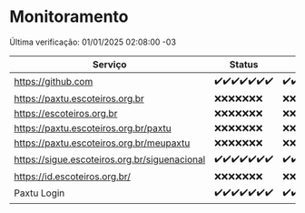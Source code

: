 # Monitoramento

Última verificação: 01/01/2025 02:08:00 -03

|Serviço|Status|Últimas 24h|
|---|---|---|
|https://github.com|<span title="2024-12-25: OK=23">✔️</span><span title="2024-12-26: OK=23">✔️</span><span title="2024-12-27: OK=23">✔️</span><span title="2024-12-28: OK=23">✔️</span><span title="2024-12-29: OK=23">✔️</span><span title="2024-12-30: OK=23">✔️</span><span title="2024-12-31: OK=4">✔️</span>|<span title="31/12/2024 02:08:00 -03 : 200">✔️</span><span title="31/12/2024 03:11:00 -03 : 200">✔️</span><span title="31/12/2024 04:08:00 -03 : 200">✔️</span><span title="31/12/2024 05:11:00 -03 : 200">✔️</span><span title="31/12/2024 06:08:00 -03 : 200">✔️</span><span title="31/12/2024 07:08:00 -03 : 200">✔️</span><span title="31/12/2024 08:07:00 -03 : 200">✔️</span><span title="31/12/2024 09:14:00 -03 : 200">✔️</span><span title="31/12/2024 10:14:00 -03 : 200">✔️</span><span title="31/12/2024 11:07:00 -03 : 200">✔️</span><span title="31/12/2024 12:07:00 -03 : 200">✔️</span><span title="31/12/2024 13:09:00 -03 : 200">✔️</span><span title="31/12/2024 14:06:00 -03 : 200">✔️</span><span title="31/12/2024 15:10:00 -03 : 200">✔️</span><span title="31/12/2024 16:06:00 -03 : 200">✔️</span><span title="31/12/2024 17:08:00 -03 : 200">✔️</span><span title="31/12/2024 18:06:00 -03 : 200">✔️</span><span title="31/12/2024 19:07:00 -03 : 200">✔️</span><span title="31/12/2024 20:07:00 -03 : 200">✔️</span><span title="31/12/2024 21:44:00 -03 : 200">✔️</span><span title="31/12/2024 23:17:00 -03 : 200">✔️</span><span title="01/01/2025 00:20:00 -03 : 200">✔️</span><span title="01/01/2025 01:10:00 -03 : 200">✔️</span><span title="01/01/2025 02:08:00 -03 : 200">✔️</span>|
|https://paxtu.escoteiros.org.br|<span title="2024-12-25: Falhas=23">❌</span><span title="2024-12-26: Falhas=23">❌</span><span title="2024-12-27: Falhas=23">❌</span><span title="2024-12-28: Falhas=23">❌</span><span title="2024-12-29: Falhas=23">❌</span><span title="2024-12-30: Falhas=23">❌</span><span title="2024-12-31: Falhas=4">❌</span>|<span title="31/12/2024 02:08:00 -03 : 403">❌</span><span title="31/12/2024 03:11:00 -03 : 403">❌</span><span title="31/12/2024 04:08:00 -03 : 403">❌</span><span title="31/12/2024 05:11:00 -03 : 403">❌</span><span title="31/12/2024 06:08:00 -03 : 403">❌</span><span title="31/12/2024 07:08:00 -03 : 403">❌</span><span title="31/12/2024 08:07:00 -03 : 403">❌</span><span title="31/12/2024 09:14:00 -03 : 403">❌</span><span title="31/12/2024 10:14:00 -03 : 403">❌</span><span title="31/12/2024 11:07:00 -03 : 403">❌</span><span title="31/12/2024 12:07:00 -03 : 403">❌</span><span title="31/12/2024 13:09:00 -03 : 403">❌</span><span title="31/12/2024 14:06:00 -03 : 403">❌</span><span title="31/12/2024 15:10:00 -03 : 403">❌</span><span title="31/12/2024 16:06:00 -03 : 403">❌</span><span title="31/12/2024 17:08:00 -03 : 403">❌</span><span title="31/12/2024 18:06:00 -03 : 403">❌</span><span title="31/12/2024 19:07:00 -03 : 403">❌</span><span title="31/12/2024 20:07:00 -03 : 403">❌</span><span title="31/12/2024 21:44:00 -03 : 403">❌</span><span title="31/12/2024 23:17:00 -03 : 403">❌</span><span title="01/01/2025 00:20:00 -03 : 403">❌</span><span title="01/01/2025 01:10:00 -03 : 403">❌</span><span title="01/01/2025 02:08:00 -03 : 403">❌</span>|
|https://escoteiros.org.br|<span title="2024-12-25: Falhas=23">❌</span><span title="2024-12-26: Falhas=23">❌</span><span title="2024-12-27: Falhas=23">❌</span><span title="2024-12-28: Falhas=23">❌</span><span title="2024-12-29: Falhas=23">❌</span><span title="2024-12-30: Falhas=23">❌</span><span title="2024-12-31: Falhas=4">❌</span>|<span title="31/12/2024 02:08:00 -03 : 403">❌</span><span title="31/12/2024 03:11:00 -03 : 403">❌</span><span title="31/12/2024 04:08:00 -03 : 403">❌</span><span title="31/12/2024 05:11:00 -03 : 403">❌</span><span title="31/12/2024 06:08:00 -03 : 403">❌</span><span title="31/12/2024 07:08:00 -03 : 403">❌</span><span title="31/12/2024 08:07:00 -03 : 403">❌</span><span title="31/12/2024 09:14:00 -03 : 403">❌</span><span title="31/12/2024 10:14:00 -03 : 403">❌</span><span title="31/12/2024 11:07:00 -03 : 403">❌</span><span title="31/12/2024 12:07:00 -03 : 403">❌</span><span title="31/12/2024 13:09:00 -03 : 403">❌</span><span title="31/12/2024 14:06:00 -03 : 403">❌</span><span title="31/12/2024 15:10:00 -03 : 403">❌</span><span title="31/12/2024 16:06:00 -03 : 403">❌</span><span title="31/12/2024 17:08:00 -03 : 403">❌</span><span title="31/12/2024 18:06:00 -03 : 403">❌</span><span title="31/12/2024 19:07:00 -03 : 403">❌</span><span title="31/12/2024 20:07:00 -03 : 403">❌</span><span title="31/12/2024 21:44:00 -03 : 403">❌</span><span title="31/12/2024 23:17:00 -03 : 403">❌</span><span title="01/01/2025 00:20:00 -03 : 403">❌</span><span title="01/01/2025 01:10:00 -03 : 403">❌</span><span title="01/01/2025 02:08:00 -03 : 403">❌</span>|
|https://paxtu.escoteiros.org.br/paxtu|<span title="2024-12-25: Falhas=23">❌</span><span title="2024-12-26: Falhas=23">❌</span><span title="2024-12-27: Falhas=23">❌</span><span title="2024-12-28: Falhas=23">❌</span><span title="2024-12-29: Falhas=23">❌</span><span title="2024-12-30: Falhas=23">❌</span><span title="2024-12-31: Falhas=4">❌</span>|<span title="31/12/2024 02:08:00 -03 : 403">❌</span><span title="31/12/2024 03:11:00 -03 : 403">❌</span><span title="31/12/2024 04:08:00 -03 : 403">❌</span><span title="31/12/2024 05:11:00 -03 : 403">❌</span><span title="31/12/2024 06:08:00 -03 : 403">❌</span><span title="31/12/2024 07:08:00 -03 : 403">❌</span><span title="31/12/2024 08:07:00 -03 : 403">❌</span><span title="31/12/2024 09:14:00 -03 : 403">❌</span><span title="31/12/2024 10:14:00 -03 : 403">❌</span><span title="31/12/2024 11:07:00 -03 : 403">❌</span><span title="31/12/2024 12:07:00 -03 : 403">❌</span><span title="31/12/2024 13:09:00 -03 : 403">❌</span><span title="31/12/2024 14:06:00 -03 : 403">❌</span><span title="31/12/2024 15:10:00 -03 : 403">❌</span><span title="31/12/2024 16:06:00 -03 : 403">❌</span><span title="31/12/2024 17:08:00 -03 : 403">❌</span><span title="31/12/2024 18:06:00 -03 : 403">❌</span><span title="31/12/2024 19:07:00 -03 : 403">❌</span><span title="31/12/2024 20:07:00 -03 : 403">❌</span><span title="31/12/2024 21:44:00 -03 : 403">❌</span><span title="31/12/2024 23:17:00 -03 : 403">❌</span><span title="01/01/2025 00:20:00 -03 : 403">❌</span><span title="01/01/2025 01:10:00 -03 : 403">❌</span><span title="01/01/2025 02:08:00 -03 : 403">❌</span>|
|https://paxtu.escoteiros.org.br/meupaxtu|<span title="2024-12-25: Falhas=23">❌</span><span title="2024-12-26: Falhas=23">❌</span><span title="2024-12-27: Falhas=23">❌</span><span title="2024-12-28: Falhas=23">❌</span><span title="2024-12-29: Falhas=23">❌</span><span title="2024-12-30: Falhas=23">❌</span><span title="2024-12-31: Falhas=4">❌</span>|<span title="31/12/2024 02:08:00 -03 : 403">❌</span><span title="31/12/2024 03:11:00 -03 : 403">❌</span><span title="31/12/2024 04:08:00 -03 : 403">❌</span><span title="31/12/2024 05:11:00 -03 : 403">❌</span><span title="31/12/2024 06:08:00 -03 : 403">❌</span><span title="31/12/2024 07:08:00 -03 : 403">❌</span><span title="31/12/2024 08:07:00 -03 : 403">❌</span><span title="31/12/2024 09:14:00 -03 : 403">❌</span><span title="31/12/2024 10:14:00 -03 : 403">❌</span><span title="31/12/2024 11:07:00 -03 : 403">❌</span><span title="31/12/2024 12:07:00 -03 : 403">❌</span><span title="31/12/2024 13:09:00 -03 : 403">❌</span><span title="31/12/2024 14:06:00 -03 : 403">❌</span><span title="31/12/2024 15:10:00 -03 : 403">❌</span><span title="31/12/2024 16:06:00 -03 : 403">❌</span><span title="31/12/2024 17:08:00 -03 : 403">❌</span><span title="31/12/2024 18:06:00 -03 : 403">❌</span><span title="31/12/2024 19:07:00 -03 : 403">❌</span><span title="31/12/2024 20:07:00 -03 : 403">❌</span><span title="31/12/2024 21:44:00 -03 : 403">❌</span><span title="31/12/2024 23:17:00 -03 : 403">❌</span><span title="01/01/2025 00:20:00 -03 : 403">❌</span><span title="01/01/2025 01:10:00 -03 : 403">❌</span><span title="01/01/2025 02:08:00 -03 : 403">❌</span>|
|https://sigue.escoteiros.org.br/siguenacional|<span title="2024-12-25: OK=23">✔️</span><span title="2024-12-26: OK=23">✔️</span><span title="2024-12-27: OK=23">✔️</span><span title="2024-12-28: OK=23">✔️</span><span title="2024-12-29: OK=23">✔️</span><span title="2024-12-30: OK=23">✔️</span><span title="2024-12-31: OK=4">✔️</span>|<span title="31/12/2024 02:08:00 -03 : 200">✔️</span><span title="31/12/2024 03:11:00 -03 : 200">✔️</span><span title="31/12/2024 04:08:00 -03 : 200">✔️</span><span title="31/12/2024 05:11:00 -03 : 200">✔️</span><span title="31/12/2024 06:08:00 -03 : 200">✔️</span><span title="31/12/2024 07:08:00 -03 : 200">✔️</span><span title="31/12/2024 08:07:00 -03 : 200">✔️</span><span title="31/12/2024 09:14:00 -03 : 200">✔️</span><span title="31/12/2024 10:14:00 -03 : 200">✔️</span><span title="31/12/2024 11:07:00 -03 : 200">✔️</span><span title="31/12/2024 12:07:00 -03 : 200">✔️</span><span title="31/12/2024 13:09:00 -03 : 200">✔️</span><span title="31/12/2024 14:06:00 -03 : 200">✔️</span><span title="31/12/2024 15:10:00 -03 : 200">✔️</span><span title="31/12/2024 16:06:00 -03 : 200">✔️</span><span title="31/12/2024 17:08:00 -03 : 200">✔️</span><span title="31/12/2024 18:06:00 -03 : 200">✔️</span><span title="31/12/2024 19:07:00 -03 : 200">✔️</span><span title="31/12/2024 20:07:00 -03 : 200">✔️</span><span title="31/12/2024 21:44:00 -03 : 200">✔️</span><span title="31/12/2024 23:17:00 -03 : 200">✔️</span><span title="01/01/2025 00:20:00 -03 : 200">✔️</span><span title="01/01/2025 01:10:00 -03 : 200">✔️</span><span title="01/01/2025 02:08:00 -03 : 200">✔️</span>|
|https://id.escoteiros.org.br/|<span title="2024-12-25: Falhas=23">❌</span><span title="2024-12-26: Falhas=23">❌</span><span title="2024-12-27: Falhas=23">❌</span><span title="2024-12-28: Falhas=23">❌</span><span title="2024-12-29: Falhas=23">❌</span><span title="2024-12-30: Falhas=23">❌</span><span title="2024-12-31: Falhas=4">❌</span>|<span title="31/12/2024 02:08:00 -03 : 403">❌</span><span title="31/12/2024 03:11:00 -03 : 403">❌</span><span title="31/12/2024 04:08:00 -03 : 403">❌</span><span title="31/12/2024 05:11:00 -03 : 403">❌</span><span title="31/12/2024 06:08:00 -03 : 403">❌</span><span title="31/12/2024 07:08:00 -03 : 403">❌</span><span title="31/12/2024 08:07:00 -03 : 403">❌</span><span title="31/12/2024 09:14:00 -03 : 403">❌</span><span title="31/12/2024 10:14:00 -03 : 403">❌</span><span title="31/12/2024 11:07:00 -03 : 403">❌</span><span title="31/12/2024 12:07:00 -03 : 403">❌</span><span title="31/12/2024 13:09:00 -03 : 403">❌</span><span title="31/12/2024 14:06:00 -03 : 403">❌</span><span title="31/12/2024 15:10:00 -03 : 403">❌</span><span title="31/12/2024 16:06:00 -03 : 403">❌</span><span title="31/12/2024 17:08:00 -03 : 403">❌</span><span title="31/12/2024 18:06:00 -03 : 403">❌</span><span title="31/12/2024 19:07:00 -03 : 403">❌</span><span title="31/12/2024 20:07:00 -03 : 403">❌</span><span title="31/12/2024 21:44:00 -03 : 403">❌</span><span title="31/12/2024 23:17:00 -03 : 403">❌</span><span title="01/01/2025 00:20:00 -03 : 403">❌</span><span title="01/01/2025 01:10:00 -03 : 403">❌</span><span title="01/01/2025 02:08:00 -03 : 403">❌</span>|
|Paxtu Login|<span title="2024-12-25: OK=23">✔️</span><span title="2024-12-26: OK=23">✔️</span><span title="2024-12-27: OK=23">✔️</span><span title="2024-12-28: OK=23">✔️</span><span title="2024-12-29: OK=23">✔️</span><span title="2024-12-30: OK=23">✔️</span><span title="2024-12-31: OK=4">✔️</span>|<span title="31/12/2024 02:08:00 -03 : 200">✔️</span><span title="31/12/2024 03:11:00 -03 : 200">✔️</span><span title="31/12/2024 04:08:00 -03 : 200">✔️</span><span title="31/12/2024 05:11:00 -03 : 200">✔️</span><span title="31/12/2024 06:08:00 -03 : 200">✔️</span><span title="31/12/2024 07:08:00 -03 : 200">✔️</span><span title="31/12/2024 08:07:00 -03 : 200">✔️</span><span title="31/12/2024 09:14:00 -03 : 200">✔️</span><span title="31/12/2024 10:14:00 -03 : 200">✔️</span><span title="31/12/2024 11:07:00 -03 : 200">✔️</span><span title="31/12/2024 12:07:00 -03 : 200">✔️</span><span title="31/12/2024 13:09:00 -03 : 200">✔️</span><span title="31/12/2024 14:06:00 -03 : 200">✔️</span><span title="31/12/2024 15:10:00 -03 : 200">✔️</span><span title="31/12/2024 16:06:00 -03 : 200">✔️</span><span title="31/12/2024 17:08:00 -03 : 200">✔️</span><span title="31/12/2024 18:06:00 -03 : 200">✔️</span><span title="31/12/2024 19:07:00 -03 : 200">✔️</span><span title="31/12/2024 20:07:00 -03 : 200">✔️</span><span title="31/12/2024 21:44:00 -03 : 200">✔️</span><span title="31/12/2024 23:17:00 -03 : 200">✔️</span><span title="01/01/2025 00:20:00 -03 : 200">✔️</span><span title="01/01/2025 01:10:00 -03 : 200">✔️</span><span title="01/01/2025 02:08:00 -03 : 200">✔️</span>|
